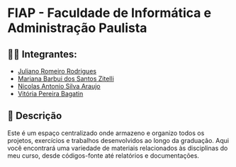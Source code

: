 # FIAP - Faculdade de Informática e Administração Paulista

## 👨‍🎓 Integrantes: 
- <a href="https://www.linkedin.com/in/juliano-romeiro-rodrigues/">Juliano Romeiro Rodrigues</a>
- <a href="https://www.linkedin.com/company/inova-fusca">Mariana Barbui dos Santos Zitelli</a>
- <a href="https://www.linkedin.com/in/nicolas--araujo/">Nicolas Antonio Silva Araujo</a> 
- <a href="https://www.linkedin.com/in/vitoria-bagatin-31ba88266/">Vitória Pereira Bagatin</a> 


## 📜 Descrição

Este é um espaço centralizado onde armazeno e organizo todos os projetos, exercícios e trabalhos desenvolvidos ao longo da graduação. Aqui você encontrará uma variedade de materiais relacionados às disciplinas do meu curso, desde códigos-fonte até relatórios e documentações.
